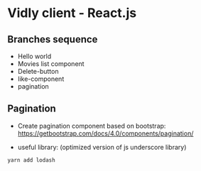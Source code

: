 # Vidly client - React.js

## Branches sequence
- Hello world
- Movies list component
- Delete-button
- like-component
- pagination

## Pagination

- Create pagination component based on bootstrap:
https://getbootstrap.com/docs/4.0/components/pagination/


- useful library: (optimized version of js underscore library)
```
yarn add lodash
```

```javascript

```

```javascript

```

```javascript

```

```javascript

```

```javascript

```